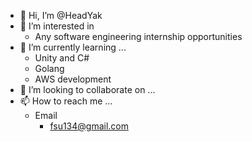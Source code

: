 - 👋 Hi, I’m @HeadYak
- 👀 I’m interested in 
  - Any software engineering internship opportunities
- 🌱 I’m currently learning ...
  - Unity and C# 
  - Golang
  - AWS development
- 💞️ I’m looking to collaborate on ...
- 📫 How to reach me ...
  - Email
    - fsu134@gmail.com   
<!---
HeadYak/HeadYak is a ✨ special ✨ repository because its `README.md` (this file) appears on your GitHub profile.
You can click the Preview link to take a look at your changes.
--->
